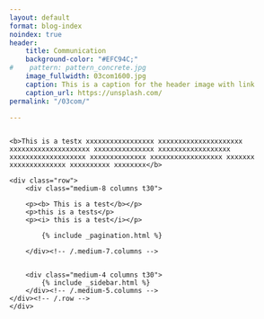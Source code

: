 ```yaml
---
layout: default
format: blog-index
noindex: true
header:
    title: Communication
    background-color: "#EFC94C;"
#    pattern: pattern_concrete.jpg
    image_fullwidth: 03com1600.jpg
    caption: This is a caption for the header image with link
    caption_url: https://unsplash.com/
permalink: "/03com/"

---
```

<!--more-->


<div class="row">
  <div class="columns">

    <b>This is a testx xxxxxxxxxxxxxxxxx xxxxxxxxxxxxxxxxxxxxx xxxxxxxxxxxxxxxxxxxx xxxxxxxxxxxxxxx xxxxxxxxxxxxxxxxxx xxxxxxxxxxxxxxxxxxx xxxxxxxxxxxxxx xxxxxxxxxxxxxxxxxx xxxxxxx xxxxxxxxxxxxxx xxxxxxxxxx xxxxxxxx</b>

    <div class="row">
    	<div class="medium-8 columns t30">

        <p><b> This is a test</b></p>
        <p>this is a tests</p>
        <p><i> this is a test</i></p>

    		{% include _pagination.html %}

    	</div><!-- /.medium-7.columns -->


    	<div class="medium-4 columns t30">
    		{% include _sidebar.html %}
    	</div><!-- /.medium-5.columns -->
    </div><!-- /.row -->
    </div>
</div>
